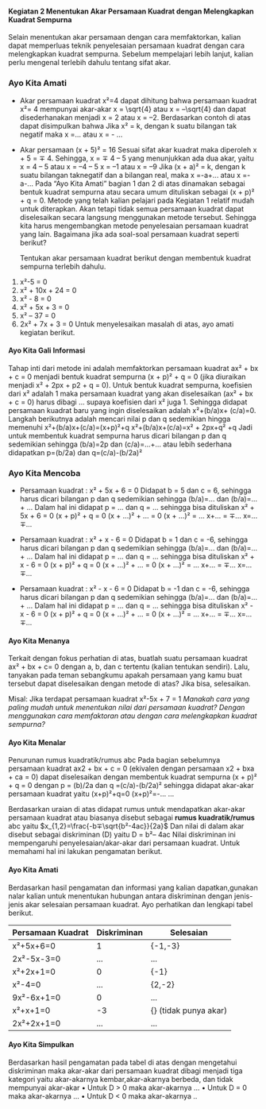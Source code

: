 #### Kegiatan 2 Menentukan Akar Persamaan Kuadrat dengan Melengkapkan Kuadrat Sempurna

Selain menentukan akar persamaan dengan cara memfaktorkan, kalian dapat memperluas teknik penyelesaian persamaan kuadrat dengan cara melengkapkan kuadrat sempurna. Sebelum mempelajari lebih lanjut, kalian perlu mengenal terlebih dahulu tentang sifat akar.

### Ayo Kita Amati

- Akar persamaan kuadrat x²=4
  dapat dihitung bahwa persamaan kuadrat x²= 4 mempunyai akar-akar x = \sqrt{4} atau x = –\sqrt{4} dan dapat disederhanakan menjadi x = 2 atau x = –2.
  Berdasarkan contoh di atas dapat disimpulkan bahwa
  Jika x² = k, dengan k suatu bilangan tak negatif maka x =... atau x = - ...

- Akar persamaan (x + 5)² = 16
  Sesuai sifat akar kuadrat maka diperoleh x + 5 = ∓ 4. Sehingga, x = ∓ 4 – 5 yang menunjukkan ada dua akar, yaitu
  x = 4 – 5 atau x = –4 – 5
  x = –1 atau x = –9
  Jika (x + a)² = k, dengan k suatu bilangan taknegatif dan a bilangan real, maka x =-a+... atau x =-a-...
  Pada “Ayo Kita Amati” bagian 1 dan 2 di atas dinamakan sebagai bentuk kuadrat
  sempurna atau secara umum dituliskan sebagai (x + p)² + q = 0.
  Metode yang telah kalian pelajari pada Kegiatan 1 relatif mudah untuk diterapkan. Akan tetapi tidak semua persamaan kuadrat dapat diselesaikan secara langsung menggunakan metode tersebut. Sehingga kita harus mengembangkan metode penyelesaian persamaan kuadrat yang lain. Bagaimana jika ada soal-soal persamaan kuadrat seperti berikut?

  Tentukan akar persamaan kuadrat berikut dengan membentuk kuadrat sempurna terlebih dahulu.

1. x²-5 = 0
2. x² + 10x + 24 = 0
3. x² - 8 = 0
4. x² + 5x + 3 = 0
5. x² – 37 = 0
6. 2x² + 7x + 3 = 0
   Untuk menyelesaikan masalah di atas, ayo amati kegiatan berikut.

#### Ayo Kita Gali Informasi

Tahap inti dari metode ini adalah memfaktorkan persamaan kuadrat ax² + bx + c = 0 menjadi bentuk kuadrat sempurna (x + p)² + q = 0 (jika diuraikan menjadi x² + 2px + p2 + q = 0). Untuk bentuk kuadrat sempurna, koefisien dari x² adalah 1 maka persamaan kuadrat yang akan diselesaikan (ax² + bx + c = 0) harus dibagi ... supaya koefisien dari x² juga 1. Sehingga didapat persamaan kuadrat baru yang ingin diselesaikan adalah x²+(b/a)x+ (c/a)=0. Langkah berikutnya adalah mencari nilai p dan q sedemikian hingga memenuhi
x²+(b/a)x+(c/a)=(x+p)²+q
x²+(b/a)x+(c/a)=x² + 2px+q² +q
Jadi untuk membentuk kuadrat sempurna harus dicari bilangan p dan q sedemikian
sehingga (b/a)=2p dan (c/a)=...+... atau lebih sederhana didapatkan p=(b/2a) dan q=(c/a)-(b/2a)²

### Ayo Kita Mencoba

- Persamaan kuadrat : x² + 5x + 6 = 0
  Didapat b = 5 dan c = 6, sehingga harus dicari bilangan p dan q sedemikian sehingga (b/a)=... dan (b/a)=... + ... Dalam hal ini didapat p = ... dan q = ... sehingga bisa dituliskan
  x² + 5x + 6 = 0
  (x + p)² + q = 0
  (x + ...)² + ... = 0
  (x + ...)² = ...
  x+... = ∓...
  x=...∓...

- Persamaan kuadrat : x² + x - 6 = 0
  Didapat b = 1 dan c = -6, sehingga harus dicari bilangan p dan q sedemikian sehingga (b/a)=... dan (b/a)=... + ... Dalam hal ini didapat p = ... dan q = ... sehingga bisa dituliskan
  x² + x - 6 = 0
  (x + p)² + q = 0
  (x + ...)² + ... = 0
  (x + ...)² = ...
  x+... = ∓...
  x=...∓...

- Persamaan kuadrat : x² - x - 6 = 0
  Didapat b = -1 dan c = -6, sehingga harus dicari bilangan p dan q sedemikian sehingga (b/a)=... dan (b/a)=... + ... Dalam hal ini didapat p = ... dan q = ... sehingga bisa dituliskan
  x² - x - 6 = 0
  (x + p)² + q = 0
  (x + ...)² + ... = 0
  (x + ...)² = ...
  x+... = ∓...
  x=...∓...

#### Ayo Kita Menanya

Terkait dengan fokus perhatian di atas, buatlah suatu persamaan kuadrat ax² + bx + c= 0 dengan a, b, dan c tertentu (kalian tentukan sendiri). Lalu, tanyakan pada teman sebangkumu apakah persamaan yang kamu buat tersebut dapat diselesaikan dengan metode di atas? Jika bisa, selesaikan.

Misal: Jika terdapat persamaan kuadrat x²-5x + 7 = 1
_Manakah cara yang paling mudah untuk menentukan nilai dari persamaan kuadrat? Dengan menggunakan cara memfaktoran atau dengan cara melengkapkan kuadrat sempurna?_

#### Ayo Kita Menalar

Penurunan rumus kuadratik/rumus abc
Pada bagian sebelumnya persamaan kuadrat ax2 + bx + c = 0 (ekivalen dengan persamaan x2 + bxa + ca = 0) dapat diselesaikan dengan membentuk kuadrat sempurna (x + p)² + q = 0 dengan p = (b)/2a dan q =(c/a)-(b/2a)² sehingga didapat akar-akar persamaan kuadrat yaitu
(x+p)²+q=0
(x+p)²=-...
...

Berdasarkan uraian di atas didapat rumus untuk mendapatkan akar-akar persamaan kuadrat atau biasanya disebut sebagai **rumus kuadratik/rumus** abc yaitu
$x_{1,2}=\frac{-b∓\sqrt{b²-4ac}}{2a}$
Dan nilai di dalam akar disebut sebagai diskriminan (D) yaitu
D = b²– 4ac
Nilai diskriminan ini mempengaruhi penyelesaian/akar-akar dari persamaan kuadrat. Untuk memahami hal ini lakukan pengamatan berikut.

#### Ayo Kita Amati

Berdasarkan hasil pengamatan dan informasi yang kalian dapatkan,gunakan nalar kalian untuk menentukan hubungan antara diskriminan dengan jenis-jenis akar selesaian persamaan kuadrat. Ayo perhatikan dan lengkapi tabel berikut.

| Persamaan Kuadrat | Diskriminan | Selesaian             |
| ----------------- | ----------- | --------------------- |
| x²+5x+6=0         | 1           | {-1,-3}               |
| 2x²-5x-3=0        | ...         | ...                   |
| x²+2x+1=0         | 0           | {-1}                  |
| x²-4=0            | ...         | {2,-2}                |
| 9x²-6x+1=0        | 0           | ...                   |
| x²+x+1=0          | -3          | {} (tidak punya akar) |
| 2x²+2x+1=0        | ...         | ...                   |

#### Ayo Kita Simpulkan

Berdasarkan hasil pengamatan pada tabel di atas dengan mengetahui diskriminan maka akar-akar dari persamaan kuadrat dibagi menjadi tiga kategori yaitu akar-akarnya kembar,akar-akarnya berbeda, dan tidak mempunyai akar-akar
• Untuk D > 0 maka akar-akarnya ...
• Untuk D = 0 maka akar-akarnya ...
• Untuk D < 0 maka akar-akarnya ..

